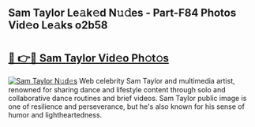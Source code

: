 ## Sam Taylor Le𝚊k𝚎d N𝚞𝚍es - Part-F84 Photos Vid𝚎o Le𝚊ks o2b58

# <h2><a href="http://fbd04kt.evod.top/?m=Sam+Taylor">🔗 👉🔴 Sam Taylor Vid𝚎o Ph𝚘t𝚘s</a></h2>

[![Sam Taylor N𝚞d𝚎s](https://i.imgur.com/8V9OHl7.gif)](http://fbd04kt.evod.top/?m=Sam+Taylor)
Web celebrity Sam Taylor and multimedia artist, renowned for sharing dance and lifestyle content through solo and collaborative dance routines and brief videos. Sam Taylor public image is one of resilience and perseverance, but he's also known for his sense of humor and lightheartedness. 
